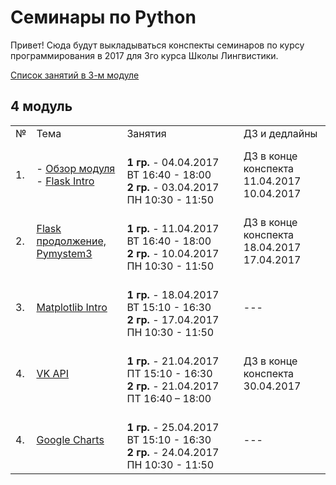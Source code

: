 # Семинары по Python

Привет! Сюда будут выкладываться конспекты семинаров по курсу программирования в 2017 для 3го курса Школы Лингвистики. 

[Список занятий в 3-м модуле](https://github.com/elmiram/2017learnpython/blob/master/3module.md)

## 4 модуль

<table>
  <tr>
    <td>№</td>
    <td>Тема</td>
    <td>Занятия</td>
    <td>ДЗ и дедлайны</td>
  </tr>
  <tr>
    <td>1.</td>
    <td>
        - <a href="https://github.com/elmiram/2017learnpython/blob/master/Course_Info.md">Обзор модуля</a><br>
        - <a href="https://github.com/elmiram/2017learnpython/blob/master/11%20Flask%20intro.ipynb">Flask Intro</a>
    </td> 
    <td>
        <br>
        <b>1 гр.</b> - 04.04.2017 ВТ 16:40 - 18:00<br>
        <b>2 гр.</b> - 03.04.2017 ПН 10:30 - 11:50
    </td>
    <td>
        ДЗ в конце конспекта<br>
        11.04.2017<br>
        10.04.2017
    </td>
  </tr>
  <tr>
    <td>2.</td>
    <td>
        <a href="https://github.com/elmiram/2017learnpython/blob/master/12%20flask%20continued%2C%20pymystem.ipynb">Flask продолжение,<br> Pymystem3</a>
    </td> 
    <td>
        <br>
        <b>1 гр.</b> - 11.04.2017 ВТ 16:40 - 18:00<br>
        <b>2 гр.</b> - 10.04.2017 ПН 10:30 - 11:50
    </td>
    <td>
        ДЗ в конце конспекта<br>
        18.04.2017<br>
        17.04.2017
    </td>
  </tr>
  <tr>
    <td>3.</td>
    <td>
        <a href="https://github.com/elmiram/2017learnpython/blob/master/13%20Matplotlib.ipynb">Matplotlib Intro</a>
    </td> 
    <td>
        <br>
        <b>1 гр.</b> - 18.04.2017 ВТ 15:10 - 16:30<br>
        <b>2 гр.</b> - 17.04.2017 ПН 10:30 - 11:50
    </td>
    <td>
        ---
    </td>
  </tr>
  <tr>
    <td>4.</td>
    <td>
        <a href="https://github.com/elmiram/2017learnpython/blob/master/14%20VK.ipynb">VK API</a>
    </td> 
    <td>
        <br>
        <b>1 гр.</b> - 21.04.2017 ПТ 15:10 - 16:30<br>
        <b>2 гр.</b> - 21.04.2017 ПТ 16:40 – 18:00
    </td>
    <td>
        ДЗ в конце конспекта<br>
        30.04.2017
    </td>
  </tr>
  <tr>
    <td>4.</td>
    <td>
        <a href="https://github.com/elmiram/2017learnpython/blob/master/15%20Flask%2BGCharts.ipynb">Google Charts</a>
    </td> 
    <td>
        <br>
        <b>1 гр.</b> - 25.04.2017 ВТ 15:10 - 16:30<br>
        <b>2 гр.</b> - 24.04.2017 ПН 10:30 - 11:50
    </td>
    <td>
        ---
    </td>
  </tr>
</table>
